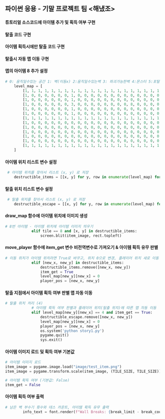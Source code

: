 ## 파이썬 응용 - 기말 프로젝트 팀 <해냈조>
#### 튜토리얼 소스코드에 아이템 추가 및 획득 여부 구현
#### 탈출 코드 구현
#### 아이템 획득시에만 탈출 코드 구현
#### 탈출시 자동 맵 이동 구현

#### 맵의 아이템 8 추가 설정
```python
# 0: 움직일수있는 공간 1: 벽(이동x) 2:움직일수있는벽 3: 파괴가능한벽 4:몬스터 5:포탈 6:블록 놓는 위치 7: 사라지는 블럭 8 : 아이템
    level_map = [
        [1, 1, 1, 1, 1, 1, 1, 1, 1, 1, 1, 1, 1, 1, 1, 1, 1, 1, 1, 1, 1, 1, 1, 1], 
        [1, 0, 0, 0, 0, 0, 0, 1, 0, 0, 0, 0, 0, 0, 0, 0, 0, 0, 0, 0, 0, 0, 0, 1], 
        [1, 0, 0, 0, 0, 0, 0, 1, 0, 0, 0, 0, 0, 0, 0, 0, 0, 0, 0, 0, 0, 0, 0, 1], 
        [1, 0, 0, 0, 0, 0, 0, 3, 0, 0, 0, 0, 0, 0, 0, 0, 8, 0, 0, 0, 0, 0, 0, 1], 
        [1, 0, 0, 0, 0, 0, 0, 1, 0, 0, 0, 0, 0, 0, 0, 0, 0, 0, 0, 0, 0, 0, 0, 1], 
        [1, 0, 0, 0, 0, 0, 0, 1, 0, 0, 0, 0, 0, 0, 0, 0, 0, 0, 0, 0, 0, 0, 4, 1], 
        [1, 1, 1, 1, 1, 1, 1, 1, 1, 1, 1, 1, 1, 1, 1, 1, 1, 1, 1, 1, 1, 1, 1, 1], 
        [1, 0, 0, 0, 0, 0, 0, 0, 0, 0, 0, 0, 0, 0, 0, 0, 0, 0, 0, 0, 0, 0, 0, 1], 
        [1, 0, 0, 0, 0, 0, 0, 0, 0, 0, 0, 0, 0, 0, 0, 0, 0, 0, 0, 0, 0, 0, 0, 1], 
        [1, 0, 0, 0, 0, 0, 0, 0, 0, 0, 0, 0, 0, 0, 0, 0, 0, 0, 0, 0, 0, 0, 0, 1], 
        [1, 0, 0, 0, 0, 0, 0, 0, 0, 0, 0, 0, 0, 0, 0, 0, 0, 0, 0, 0, 0, 0, 0, 1], 
        [1, 0, 0, 0, 0, 0, 0, 0, 0, 0, 0, 0, 0, 0, 0, 0, 0, 0, 0, 0, 0, 0, 0, 1],
        [1, 1, 1, 1, 1, 1, 1, 1, 1, 1, 1, 1, 1, 1, 1, 1, 1, 1, 1, 1, 1, 1, 1, 1]
    ]
```

#### 아이템 위치 리스트 변수 설정
```python
 # 아이템 위치를 찾아서 리스트 (x, y) 로 저장
    destructible_items = [[x, y] for y, row in enumerate(level_map) for x, tile in enumerate(row) if tile == 8]
```

#### 탈출 위치 리스트 변수 설정
```python
 # 탈출 위치를 찾아서 리스트 (x, y) 로 저장
    destructible_escape = [[x, y] for y, row in enumerate(level_map) for x, tile in enumerate(row) if tile == 4]
```

#### draw_map 함수에 아이템 위치에 이미지 생성
```python
# 8번 아이템 - 아이템 위치에 아이템 이미지 띄우기
            elif tile == 8 and [x, y] in destructible_items:
                screen.blit(item_image, rect.topleft)
```

#### move_player 함수에 item_get 변수 비전역변수로 가져오기 & 아이템 획득 유무 판별
```python
# 이동 위치가 아이템 위치라면 True로 바꾸고, 위치 0으로 변경, 플레이어 위치 새로 이동
            elif [new_x, new_y] in destructible_items:
                destructible_items.remove([new_x, new_y])
                item_get = True
                level_map[new_y][new_x] = 0
                player_pos = [new_x, new_y]
```

#### 탈출 지점에서 아이템 획득 여부 판별 맵 자동 이동
```python
# 탈출 위치 처리 (4)
            # 아이템 획득 여부 판별과 플레이어 위치(탈출 위치)에 따른 맵 자동 이동
            elif level_map[new_y][new_x] == 4 and item_get == True:
                destructible_escape.remove([new_x, new_y])
                level_map[new_y][new_x] = 0
                player_pos = [new_x, new_y]
                os.system('python story1.py')
                pygame.quit()
                sys.exit()
```

#### 아이템 이미지 로드 및 획득 여부 기본값
```python
# 아이템 이미지 로드
item_image = pygame.image.load("image/test_item.png")
item_image = pygame.transform.scale(item_image, (TILE_SIZE, TILE_SIZE))  # 타일 크기에 맞게 조정

# 아이템 획득 여부 (기본값: False)
item_get = False
```

####  아이템 획득 여부 출력
```python
# 남은 벽 부수기 횟수와 데스 카운트, 아이템 획득 유무 출력
        info_text = font.render(f"Wall Breaks: {break_limit - break_count} | Death: {death_count}  | Acquire item : {item_get}", True, BLACK))
```
